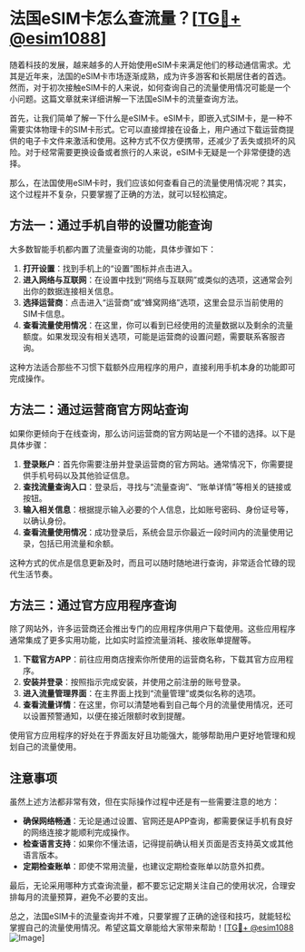 # 法国eSIM卡怎么查流量？[[TG💪+ @esim1088](https://t.me/s/esim1088)]

随着科技的发展，越来越多的人开始使用eSIM卡来满足他们的移动通信需求。尤其是近年来，法国的eSIM卡市场逐渐成熟，成为许多游客和长期居住者的首选。然而，对于初次接触eSIM卡的人来说，如何查询自己的流量使用情况可能是一个小问题。这篇文章就来详细讲解一下法国eSIM卡的流量查询方法。

首先，让我们简单了解一下什么是eSIM卡。eSIM卡，即嵌入式SIM卡，是一种不需要实体物理卡的SIM卡形式。它可以直接焊接在设备上，用户通过下载运营商提供的电子卡文件来激活和使用。这种方式不仅方便携带，还减少了丢失或损坏的风险。对于经常需要更换设备或者旅行的人来说，eSIM卡无疑是一个非常便捷的选择。

那么，在法国使用eSIM卡时，我们应该如何查看自己的流量使用情况呢？其实，这个过程并不复杂，只要掌握了正确的方法，就可以轻松搞定。

## 方法一：通过手机自带的设置功能查询

大多数智能手机都内置了流量查询的功能，具体步骤如下：

1. **打开设置**：找到手机上的“设置”图标并点击进入。
2. **进入网络与互联网**：在设置中找到“网络与互联网”或类似的选项，这通常会列出你的数据连接相关信息。
3. **选择运营商**：点击进入“运营商”或“蜂窝网络”选项，这里会显示当前使用的SIM卡信息。
4. **查看流量使用情况**：在这里，你可以看到已经使用的流量数据以及剩余的流量额度。如果发现没有相关选项，可能是运营商的设置问题，需要联系客服咨询。

这种方法适合那些不习惯下载额外应用程序的用户，直接利用手机本身的功能即可完成操作。

## 方法二：通过运营商官方网站查询

如果你更倾向于在线查询，那么访问运营商的官方网站是一个不错的选择。以下是具体步骤：

1. **登录账户**：首先你需要注册并登录运营商的官方网站。通常情况下，你需要提供手机号码以及其他验证信息。
2. **查找流量查询入口**：登录后，寻找与“流量查询”、“账单详情”等相关的链接或按钮。
3. **输入相关信息**：根据提示输入必要的个人信息，比如账号密码、身份证号等，以确认身份。
4. **查看流量使用情况**：成功登录后，系统会显示你最近一段时间内的流量使用记录，包括已用流量和余额。

这种方式的优点是信息更新及时，而且可以随时随地进行查询，非常适合忙碌的现代生活节奏。

## 方法三：通过官方应用程序查询

除了网站外，许多运营商还会推出专门的应用程序供用户下载使用。这些应用程序通常集成了更多实用功能，比如实时监控流量消耗、接收账单提醒等。

1. **下载官方APP**：前往应用商店搜索你所使用的运营商名称，下载其官方应用程序。
2. **安装并登录**：按照指示完成安装，并使用之前注册的账号登录。
3. **进入流量管理界面**：在主界面上找到“流量管理”或类似名称的选项。
4. **查看流量详情**：在这里，你可以清楚地看到自己每个月的流量使用情况，还可以设置预警通知，以便在接近限额时收到提醒。

使用官方应用程序的好处在于界面友好且功能强大，能够帮助用户更好地管理和规划自己的流量使用。

## 注意事项

虽然上述方法都非常有效，但在实际操作过程中还是有一些需要注意的地方：

- **确保网络畅通**：无论是通过设置、官网还是APP查询，都需要保证手机有良好的网络连接才能顺利完成操作。
- **检查语言支持**：如果你不懂法语，记得提前确认相关页面是否支持英文或其他语言版本。
- **定期检查账单**：即使不常用流量，也建议定期检查账单以防意外扣费。

最后，无论采用哪种方式查询流量，都不要忘记定期关注自己的使用状况，合理安排每月的流量预算，避免不必要的支出。

总之，法国eSIM卡的流量查询并不难，只要掌握了正确的途径和技巧，就能轻松掌握自己的流量使用情况。希望这篇文章能给大家带来帮助！[[TG💪+ @esim1088](https://t.me/s/esim1088) ![Image](https://i.postimg.cc/4NQfJmqS/Snipaste-2025-05-13-00-14-12.png)]